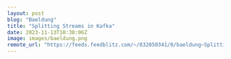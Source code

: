 ```yaml
---
layout: post
blog: "Baeldung"
title: "Splitting Streams in Kafka"
date: 2023-11-13T10:38:06Z
image: images/baeldung.png
remote_url: "https://feeds.feedblitz.com/~/832050341/0/baeldung~Splitting-Streams-in-Kafka"
---
```

